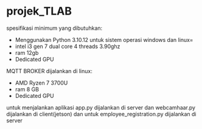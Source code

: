 # projek_TLAB
spesifikasi minimum yang dibutuhkan:
- Menggunakan Python 3.10.12
untuk sistem operasi windows dan linux= 
- intel i3 gen 7 dual core 4 threads 3.90ghz
- ram 12gb
- Dedicated GPU
  
MQTT BROKER dijalankan di linux:
- AMD Ryzen 7 3700U
- ram 8 GB
- Dedicated GPU
  
untuk menjalankan aplikasi app.py dijalankan di server dan webcamhaar.py dijalankan di client(jetson) dan untuk employee_registration.py dijalankan di server 
